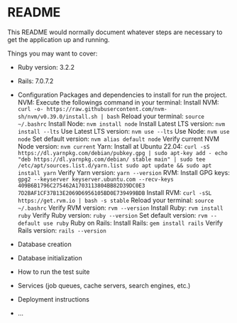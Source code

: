 # README

This README would normally document whatever steps are necessary to get the
application up and running.

Things you may want to cover:

* Ruby version: 3.2.2

* Rails: 7.0.7.2

* Configuration
    Packages and dependencies to install for run the project.
    NVM:
        Execute the followings command in your terminal:
            Install NVM:
            ```
                curl -o- https://raw.githubusercontent.com/nvm-sh/nvm/v0.39.0/install.sh | bash
            ```
            Reload your terminal:
            ```
                source ~/.bashrc
            ```
            Install Node:
            ```
                nvm install node
            ```
            Install Latest LTS version:
            ```
                nvm install --lts
            ```
            Use Latest LTS version:
            ```
                nvm use --lts
            ```
            Use Node:
            ```
                nvm use node
            ```
            Set default version:
            ```
                nvm alias default node
            ```
            Verify current NVM Node version:
            ```
                nvm current
            ```
    Yarn:
        Install at Ubuntu 22.04:
        ```
            curl -sS https://dl.yarnpkg.com/debian/pubkey.gpg | sudo apt-key add -
            echo "deb https://dl.yarnpkg.com/debian/ stable main" | sudo tee /etc/apt/sources.list.d/yarn.list
            sudo apt update && sudo apt install yarn
        ```
        Verify Yarn version:
        ```
            yarn --version
        ```
    RVM:
        Install GPG keys:
        ```
            gpg2 --keyserver keyserver.ubuntu.com --recv-keys 409B6B1796C275462A1703113804BB82D39DC0E3 7D2BAF1CF37B13E2069D6956105BD0E739499BDB
        ```
        Install RVM:
        ```
            curl -sSL https://get.rvm.io | bash -s stable
        ```
        Reload your terminal:
        ```
            source ~/.bashrc
        ```
        Verify RVM version:
        ```
            rvm --version
        ```
        Install Ruby:
        ```
            rvm install ruby
        ```
        Verify Ruby version:
        ```
            ruby --version
        ```
        Set default version:
        ```
            rvm --default use ruby
        ```
    Ruby on Rails:
        Install Rails:
        ```
            gem install rails
        ```
        Verify Rails version:
        ```
            rails --version
        ```

* Database creation

* Database initialization

* How to run the test suite

* Services (job queues, cache servers, search engines, etc.)

* Deployment instructions

* ...
